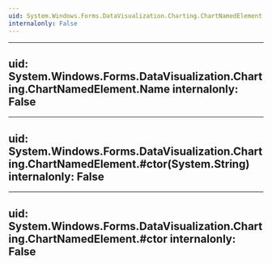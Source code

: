 ```yaml
---
uid: System.Windows.Forms.DataVisualization.Charting.ChartNamedElement
internalonly: False
---
```


---
uid: System.Windows.Forms.DataVisualization.Charting.ChartNamedElement.Name
internalonly: False
---

---
uid: System.Windows.Forms.DataVisualization.Charting.ChartNamedElement.#ctor(System.String)
internalonly: False
---

---
uid: System.Windows.Forms.DataVisualization.Charting.ChartNamedElement.#ctor
internalonly: False
---
